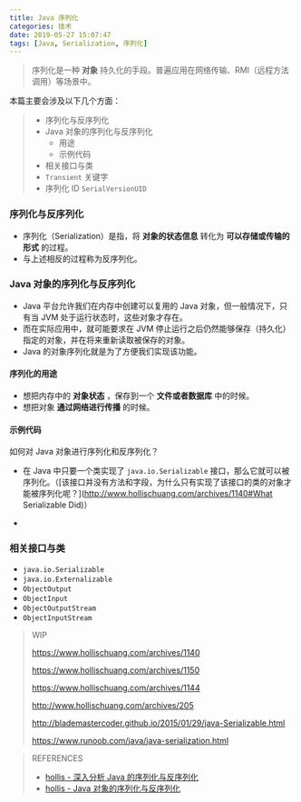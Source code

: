 ```yaml
---
title: Java 序列化
categories: 技术
date: 2019-05-27 15:07:47
tags: [Java, Serialization, 序列化]
---
```


> 序列化是一种 **对象** 持久化的手段。普遍应用在网络传输、RMI（远程方法调用）等场景中。

本篇主要会涉及以下几个方面：

> - 序列化与反序列化
> - Java 对象的序列化与反序列化
>   - 用途
>   - 示例代码
> - 相关接口与类
> - `Transient` 关键字
> - 序列化 ID `SerialVersionUID` 

### 序列化与反序列化 

- 序列化（Serialization）是指，将 **对象的状态信息** 转化为 **可以存储或传输的形式** 的过程。
- 与上述相反的过程称为反序列化。

### Java 对象的序列化与反序列化

- Java 平台允许我们在内存中创建可以复用的 Java 对象，但一般情况下，只有当 JVM 处于运行状态时，这些对象才存在。
- 而在实际应用中，就可能要求在 JVM 停止运行之后仍然能够保存（持久化）指定的对象，并在将来重新读取被保存的对象。
- Java 的对象序列化就是为了方便我们实现该功能。

#### 序列化的用途

- 想把内存中的 **对象状态** ，保存到一个 **文件或者数据库** 中的时候。
- 想把对象 **通过网络进行传播** 的时候。

#### 示例代码

如何对 Java 对象进行序列化和反序列化？

- 在 Java 中只要一个类实现了 `java.io.Serializable` 接口，那么它就可以被序列化。（[该接口并没有方法和字段，为什么只有实现了该接口的类的对象才能被序列化呢？](http://www.hollischuang.com/archives/1140#What Serializable Did)）

- 

### 相关接口与类

- `java.io.Serializable` 
- `java.io.Externalizable` 
- `ObjectOutput` 
- `ObjectInput` 
- `ObjectOutputStream` 
- `ObjectInputStream` 



> WIP
>
> <https://www.hollischuang.com/archives/1140>
>
> <https://www.hollischuang.com/archives/1150>
>
> <https://www.hollischuang.com/archives/1144>
>
> <http://www.hollischuang.com/archives/205>
>
> <http://blademastercoder.github.io/2015/01/29/java-Serializable.html>
>
> <https://www.runoob.com/java/java-serialization.html>





> REFERENCES
>
> - [hollis - 深入分析 Java 的序列化与反序列化](https://www.hollischuang.com/archives/1140) 
> - [hollis - Java 对象的序列化与反序列化](https://www.hollischuang.com/archives/1150) 